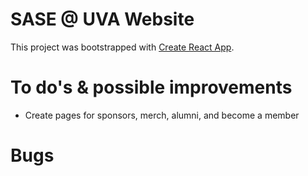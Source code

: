# SASE @ UVA Website

This project was bootstrapped with [Create React App](https://github.com/facebook/create-react-app).

# To do's & possible improvements

- Create pages for sponsors, merch, alumni, and become a member

# Bugs
